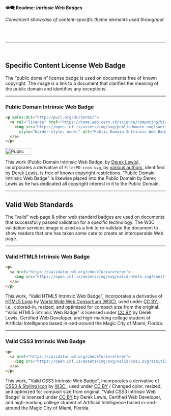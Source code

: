 **👁️‍🗨️ Readme: _Intrinsic Web Badges_**

_Convenient showcase of content-specific theme elements used throughout_

<br /><br />

---

<br />


## Specific Content License Web Badge

The “public domain” license badge is used on documents free of known copyright.
The image is a link to a document that clarifies the meaning of the public
domain and identifies any exceptions.

---

### Public Domain Intrinsic Web Badge

```html
<p xmlns:dct="http://purl.org/dc/terms/">
  <a rel="license" href="https://home.web.cern.ch/science/computing/birth-web/licensing-web">
    <img src="https://open.inf.is/assets/img/svg/publicdomain.svg?sanitize=true" width="81" height="21"
      style="border-style: none;" alt="Public Domain Intrinsic Web Badge" />
  </a>
</p>
```

<p xmlns:dct="http://purl.org/dc/terms/">
  <a rel="license" href="https://home.web.cern.ch/science/computing/birth-web/licensing-web">
    <img src="https://open.inf.is/assets/img/svg/publicdomain.svg?sanitize=true" width="81" height="21"
      style="border-style: none;" alt="Public Domain Intrinsic Web Badge" />
  </a>
</p>

<p xmlns:dct="http://purl.org/dc/terms/">
This work (<span property="dct:title">Public Domain Intrinsic Web
Badge</span>, by <a href="https://open.inf.is/DerekNonGeneric" rel="dct:creator">
<span property="dct:title">Derek Lewis</span></a>), incorporates a derivative of
<span property="dct:title"><code>File:PD-icon.svg</code></span>, by
<a href="https://commons.wikimedia.org/wiki/File:PD-icon.svg" rel="dct:creator">
<span property="dct:title">various authors</span></a>, identified by
<a href="https://open.inf.is/DerekNonGeneric" rel="dct:publisher"><span
property="dct:title">Derek Lewis</span></a>, is free of known copyright
restrictions. “Public Domain Intrinsic Web Badge” is likewise placed into the
Public Domain by Derek Lewis as he has dedicated all copyright interest in it
to the Public Domain.</p>

---

## Valid Web Standards

The “valid” web page & other web standard badges are used on documents that
successfully passed validation for a specific technology. The W3C validation
services image is used as a link to re-validate the document to show readers
that one has taken some care to create an interoperable Web page.

---

### Valid HTML5 Intrinsic Web Badge

```html
<p>
  <a href="https://validator.w3.org/check?uri=referer">
    <img src="https://open.inf.is/assets/img/svg/valid-html5.svg?sanitize=true" alt="Valid HTML5!" height="21" width="81" />
  </a>
</p>
```

This work, “Valid HTML5 Intrinsic Web Badge”, incorporates a derivative of
<a href="https://www.w3.org/html/logo/#downloads">HTML5 Logo</a> by
<a href="http://www.w3.org">World Wide Web Consortium (<abbr>W3C</abbr>)</a>,
used under <a href="https://creativecommons.org/licenses/by/3.0/">CC BY</a>,
i.e., colored-in, resized, and optimized for compact size from the original.
“Valid HTML5 Intrinsic Web Badge” is licensed under <a rel="nofollow"
class="external text" href="https://creativecommons.org/licenses/by/3.0/">CC
BY</a> by Derek Lewis, Certified Web Developer, and high-marking college student
of Artificial Intelligence based in-and-around the Magic City of Miami, Florida.

---

### Valid CSS3 Intrinsic Web Badge

```html
<p>
  <a href="https://validator.w3.org/check?uri=referer">
    <img src="https://open.inf.is/assets/img/svg/valid-css3.svg?sanitize=true" alt="Valid CSS3!" height="21" width="81" />
  </a>
</p>
```

This work, "Valid CSS3 Intrinsic Web Badge", incorporates a derivative of
<a href="https://www.w3.org/html/logo/#downloads">CSS3 & Styling Icon</a> by
<a href="http://www.w3.org/"><abbr title="World Wide Web Consortium">W3C</abbr>
</a>, used under <a rel="nofollow" class="external text"
href="https://creativecommons.org/licenses/by/3.0/">CC BY</a> / Changed color,
resized, and optimized for compact size from original.
“Valid CSS3 Intrinsic Web Badge” is licensed under <a rel="nofollow"
class="external text" href="https://creativecommons.org/licenses/by/3.0/">CC
BY</a> by Derek Lewis, Certified Web Developer, and high-marking college student
of Artificial Intelligence based in-and-around the Magic City of Miami, Florida.
